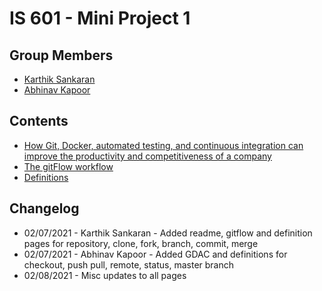 # IS 601 - Mini Project 1

## Group Members

* [Karthik Sankaran](https://github.com/karthik892)
* [Abhinav Kapoor](https://github.com/Abhinavk574)

## Contents

* [How Git, Docker, automated testing, and continuous integration can improve the productivity and competitiveness of a company](/GDAC.md)
* [The gitFlow workflow](/gitFlow.md)
* [Definitions](/definitions/README.md)

## Changelog

* 02/07/2021 - Karthik Sankaran - Added readme, gitflow and definition pages for repository, clone, fork, branch, commit, merge
* 02/07/2021 - Abhinav Kapoor - Added GDAC and definitions for checkout, push pull, remote, status, master branch
* 02/08/2021 - Misc updates to all pages
